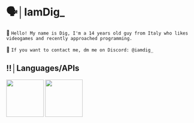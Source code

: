 # 🗣️│IamDig_
👋 ```Hello! My name is Dig, I'm a 14 years old guy from Italy who likes videogames and recently approached programming.```

🪼 ```If you want to contact me, dm me on Discord: @iamdig_```
## ‼️│Languages/APIs
<img src="https://github.com/user-attachments/assets/86a32bef-b15c-45e8-b131-dd6f38161979" width="100" height="100" />
<img src="https://github.com/user-attachments/assets/77732d9d-c6fd-4c47-b3ec-c73e5f334994" width="100" height="100" />
